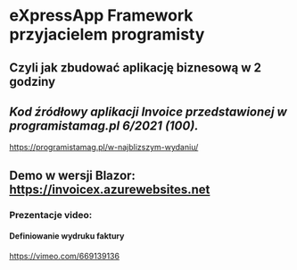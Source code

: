 
# eXpressApp Framework przyjacielem programisty
## Czyli jak zbudować aplikację biznesową w 2 godziny

## *Kod źródłowy aplikacji Invoice przedstawionej w programistamag.pl 6/2021 (100).* 
https://programistamag.pl/w-najblizszym-wydaniu/
## Demo w wersji Blazor: https://invoicex.azurewebsites.net

### Prezentacje video:
#### Definiowanie wydruku faktury
https://vimeo.com/669139136
